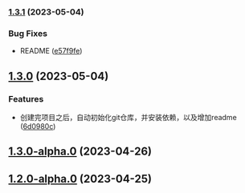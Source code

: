 

### [1.3.1](https://github.com/fengxiaotingzz/runt/compare/1.3.0...1.3.1) (2023-05-04)


### Bug Fixes

* README ([e57f9fe](https://github.com/fengxiaotingzz/runt/commit/e57f9fefae048777d71b2d1f81335ed0f4d3669d))

## [1.3.0](https://github.com/fengxiaotingzz/runt/compare/1.3.0-alpha.0...1.3.0) (2023-05-04)


### Features

* 创建完项目之后，自动初始化git仓库，并安装依赖，以及增加readme ([6d0980c](https://github.com/fengxiaotingzz/runt/commit/6d0980c3caaf2be13850dce96965beb0d21b5b9b))

## [1.3.0-alpha.0](https://github.com/fengxiaotingzz/runt/compare/1.2.0-alpha.0...1.3.0-alpha.0) (2023-04-26)

## [1.2.0-alpha.0](https://github.com/fengxiaotingzz/runt/compare/1.1.0-alpha.0...1.2.0-alpha.0) (2023-04-25)